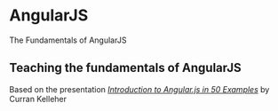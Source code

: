 # AngularJS
The Fundamentals of AngularJS

## Teaching the fundamentals of AngularJS

Based on the presentation [*Introduction to Angular.js in 50 Examples*](https://www.youtube.com/watch?v=6J08m1H2BME) by Curran Kelleher
